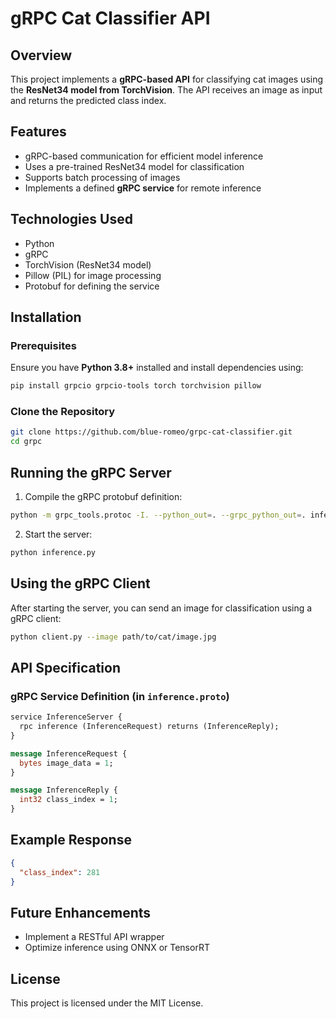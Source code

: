 # gRPC Cat Classifier API

## Overview
This project implements a **gRPC-based API** for classifying cat images using the **ResNet34 model from TorchVision**. The API receives an image as input and returns the predicted class index.

## Features
- gRPC-based communication for efficient model inference
- Uses a pre-trained ResNet34 model for classification
- Supports batch processing of images
- Implements a defined **gRPC service** for remote inference

## Technologies Used
- Python
- gRPC
- TorchVision (ResNet34 model)
- Pillow (PIL) for image processing
- Protobuf for defining the service

## Installation
### Prerequisites
Ensure you have **Python 3.8+** installed and install dependencies using:

```sh
pip install grpcio grpcio-tools torch torchvision pillow
```

### Clone the Repository
```sh
git clone https://github.com/blue-romeo/grpc-cat-classifier.git
cd grpc
```

## Running the gRPC Server
1. Compile the gRPC protobuf definition:
```sh
python -m grpc_tools.protoc -I. --python_out=. --grpc_python_out=. inference.proto
```

2. Start the server:
```sh
python inference.py
```

## Using the gRPC Client
After starting the server, you can send an image for classification using a gRPC client:
```sh
python client.py --image path/to/cat/image.jpg
```

## API Specification
### gRPC Service Definition (in `inference.proto`)
```proto
service InferenceServer {
  rpc inference (InferenceRequest) returns (InferenceReply);
}

message InferenceRequest {
  bytes image_data = 1;
}

message InferenceReply {
  int32 class_index = 1;
}
```

## Example Response
```json
{
  "class_index": 281
}
```

## Future Enhancements
- Implement a RESTful API wrapper
- Optimize inference using ONNX or TensorRT

## License
This project is licensed under the MIT License.



